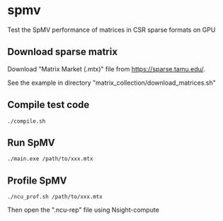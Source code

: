 # spmv
Test the SpMV performance of matrices in CSR sparse formats on GPU

## Download sparse matrix
Download "Matrix Market (.mtx)" file from https://sparse.tamu.edu/. 

See the example in directory "matrix_collection/download_matrices.sh"

## Compile test code
```shell
./compile.sh
```

## Run SpMV
```shell
./main.exe /path/to/xxx.mtx
```

## Profile SpMV
```shell
./ncu_prof.sh /path/to/xxx.mtx
```
Then open the ".ncu-rep" file using Nsight-compute
